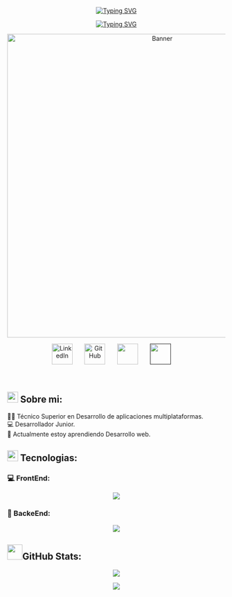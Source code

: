 <!-- Color de emvabezado   #F7C509FF     -->
<p align="center">
  <a href="https://github.com/KevinJG994">
<a href="https://git.io/typing-svg"><img src="https://readme-typing-svg.demolab.com?font=Fira+Code&size=25&pause=1000&color=22d3ee&center=true&vCenter=true&repeat=false&random=false&width=435&lines=Kevin+Jim%C3%A9nez" alt="Typing SVG" /></a>
</p>
    
<p align="center">
  <a href="https://git.io/typing-svg"><img src="https://readme-typing-svg.demolab.com?font=Fira+Code&size=25&pause=1000&color=22d3ee&center=true&vCenter=true&random=false&width=435&lines=Hello+world!;Student+Full-Stack+developer" alt="Typing SVG" /></a>



</p>

<div align="center">
  
<img src="https://github.com/user-attachments/assets/b2f812ec-eb93-4c44-a1bd-011829b86f77" title="Banner" width="700"><br>
</div>


<!-- Social icons section -->

<p align="center">
  <a href="https://www.linkedin.com/in/kevin-jim%C3%A9nez94/"><img width="48px" alt="LinkedIn" title="LinkedIn" src="https://github.com/user-attachments/assets/eedcbfc3-e01d-45e3-9cbd-fbb0cf836a6d"/></a>
  &#8287;&#8287;&#8287;&#8287;&#8287;
  <a href="https://github.com/KevinJG994/"><img width="48px" alt="GitHub" title="GitHub" src="https://github.com/user-attachments/assets/8d6f1a8c-2c5b-4f90-99d9-fea6e2c38f1a"/></a>
  &#8287;&#8287;&#8287;&#8287;&#8287;
  <a href="mailto:kevinjg994@gmail.com" alt="Gmail" title="Gmail"><img width="48px" src="https://github.com/user-attachments/assets/864bc593-7c36-4219-ba79-26fffc6c82a5"/></a>
  &#8287;&#8287;&#8287;&#8287;&#8287;
  <a href="" alt="PortFolio" title="PortFolio"><img width="48px" src="https://github.com/user-attachments/assets/af501014-ce60-4e96-b379-6af26ab6c65b"/></a>
  &#8287;&#8287;&#8287;&#8287;&#8287;
</p><br>


<!-- About me Zone -->
<h2><picture><img src = "https://media.giphy.com/media/v1.Y2lkPTc5MGI3NjExZGRhdGEzNWN4b2Nmcnh4YTd1d2RpdGE4a3Y5bjRkZDZuMWt1dTVtcSZlcD12MV9zdGlja2Vyc19zZWFyY2gmY3Q9cw/VdoIFLsMIlwzfKD520/giphy.gif" width ="25"></picture>   Sobre mi:</h2>

👨‍🎓  Técnico Superior en Desarrollo de aplicaciones multiplataformas.<br>
💻  Desarrollador Junior. <br>
🤝  Actualmente estoy aprendiendo Desarrollo web.<br>

<!-- Tech Zone -->
<h2> <img src="https://media2.giphy.com/media/QssGEmpkyEOhBCb7e1/giphy.gif?cid=ecf05e47a0n3gi1bfqntqmob8g9aid1oyj2wr3ds3mg700bl&rid=giphy.gif" width ="25"> Tecnologias:</h2>

### :computer: FrontEnd:
<p align="center">
  <a href="https://skillicons.dev">
    <img src="https://skillicons.dev/icons?i=react,java,tailwindcss,bootstrap&theme=dark" />
  </a>
</p>


### :construction: BackeEnd:
<p align="center">
  <a href="https://skillicons.dev">
    <img src="https://skillicons.dev/icons?i=nodejs,express,mongodb,mysql,git&theme=dark" />
  </a>
</p>

<!-- Stats Zone -->
  <h2><img src="https://media.giphy.com/media/iY8CRBdQXODJSCERIr/giphy.gif" width="35">GitHub Stats:</h2>
<div align="center">
  
  ![](https://github-readme-stats.vercel.app/api/top-langs/?username=KevinJG994&theme=react&hide_border=true&include_all_commits=false&count_private=false&layout=compact)
</div>


<!-- View Profile -->
<div align="center">
  
 ![](https://komarev.com/ghpvc/?username=KEvinJG994&style=for-the-badge&abbreviated=true&color=22d3ee)
</div>
